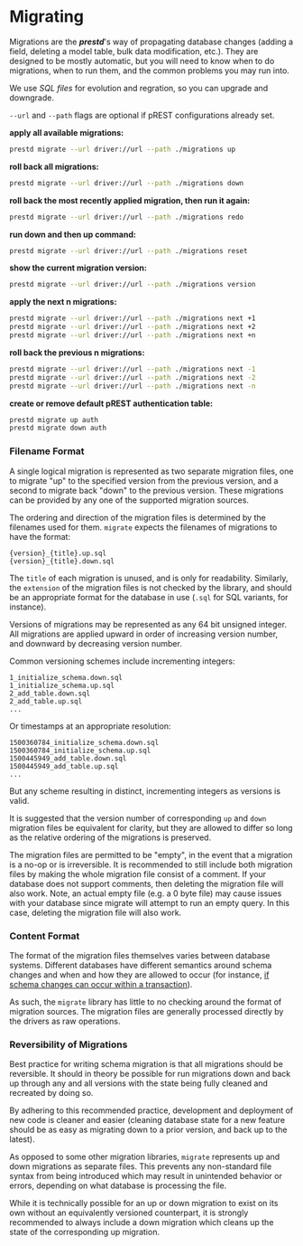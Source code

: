 # Migrating

Migrations are the _**prestd**_'s way of propagating database changes (adding a field, deleting a model table, bulk data modification, etc.). They are designed to be mostly automatic, but you will need to know when to do migrations, when to run them, and the common problems you may run into.

We use _SQL files_ for evolution and regration, so you can upgrade and downgrade.

`--url` and `--path` flags are optional if pREST configurations already set.

**apply all available migrations:**

```sh
prestd migrate --url driver://url --path ./migrations up
```

**roll back all migrations:**

```sh
prestd migrate --url driver://url --path ./migrations down
```

**roll back the most recently applied migration, then run it again:**

```sh
prestd migrate --url driver://url --path ./migrations redo
```

**run down and then up command:**

```sh
prestd migrate --url driver://url --path ./migrations reset
```

**show the current migration version:**

```sh
prestd migrate --url driver://url --path ./migrations version
```

**apply the next n migrations:**

```sh
prestd migrate --url driver://url --path ./migrations next +1
prestd migrate --url driver://url --path ./migrations next +2
prestd migrate --url driver://url --path ./migrations next +n
```

**roll back the previous n migrations:**

```sh
prestd migrate --url driver://url --path ./migrations next -1
prestd migrate --url driver://url --path ./migrations next -2
prestd migrate --url driver://url --path ./migrations next -n
```

**create or remove default pREST authentication table:**

```sh
prestd migrate up auth
prestd migrate down auth
```

### Filename Format

A single logical migration is represented as two separate migration files, one to migrate "up" to the specified version from the previous version, and a second to migrate back "down" to the previous version. These migrations can be provided by any one of the supported migration sources.

The ordering and direction of the migration files is determined by the filenames used for them. `migrate` expects the filenames of migrations to have the format:

```
{version}_{title}.up.sql
{version}_{title}.down.sql
```

The `title` of each migration is unused, and is only for readability. Similarly, the `extension` of the migration files is not checked by the library, and should be an appropriate format for the database in use (`.sql` for SQL variants, for instance).

Versions of migrations may be represented as any 64 bit unsigned integer. All migrations are applied upward in order of increasing version number, and downward by decreasing version number.

Common versioning schemes include incrementing integers:

```
1_initialize_schema.down.sql
1_initialize_schema.up.sql
2_add_table.down.sql
2_add_table.up.sql
...
```

Or timestamps at an appropriate resolution:

```
1500360784_initialize_schema.down.sql
1500360784_initialize_schema.up.sql
1500445949_add_table.down.sql
1500445949_add_table.up.sql
...
```

But any scheme resulting in distinct, incrementing integers as versions is valid.

It is suggested that the version number of corresponding `up` and `down` migration files be equivalent for clarity, but they are allowed to differ so long as the relative ordering of the migrations is preserved.

The migration files are permitted to be "empty", in the event that a migration is a no-op or is irreversible. It is recommended to still include both migration files by making the whole migration file consist of a comment. If your database does not support comments, then deleting the migration file will also work. Note, an actual empty file (e.g. a 0 byte file) may cause issues with your database since migrate will attempt to run an empty query. In this case, deleting the migration file will also work.

### Content Format

The format of the migration files themselves varies between database systems. Different databases have different semantics around schema changes and when and how they are allowed to occur (for instance, [if schema changes can occur within a transaction](https://wiki.postgresql.org/wiki/Transactional\_DDL\_in\_PostgreSQL:\_A\_Competitive\_Analysis)).

As such, the `migrate` library has little to no checking around the format of migration sources. The migration files are generally processed directly by the drivers as raw operations.

### Reversibility of Migrations

Best practice for writing schema migration is that all migrations should be reversible. It should in theory be possible for run migrations down and back up through any and all versions with the state being fully cleaned and recreated by doing so.

By adhering to this recommended practice, development and deployment of new code is cleaner and easier (cleaning database state for a new feature should be as easy as migrating down to a prior version, and back up to the latest).

As opposed to some other migration libraries, `migrate` represents up and down migrations as separate files. This prevents any non-standard file syntax from being introduced which may result in unintended behavior or errors, depending on what database is processing the file.

While it is technically possible for an up or down migration to exist on its own without an equivalently versioned counterpart, it is strongly recommended to always include a down migration which cleans up the state of the corresponding up migration.
